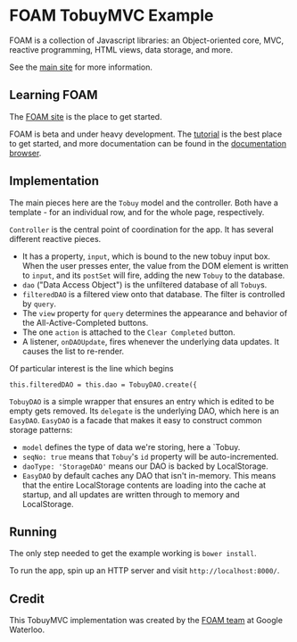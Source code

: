 # FOAM TobuyMVC Example

FOAM is a collection of Javascript libraries: an Object-oriented core, MVC,
reactive programming, HTML views, data storage, and more.

See the [main site](https://foam-framework.github.io/foam) for more information.


## Learning FOAM

The [FOAM site](https://foam-framework.github.io/foam) is the place to get started.

FOAM is beta and under heavy development. The [tutorial](https://foam-framework.github.io/foam/tutorial/0-intro) is the best place to get started, and more documentation can be found in the [documentation browser](https://foam-framework.github.io/foam/foam/apps/docs/docbrowser.html).


## Implementation

The main pieces here are the `Tobuy` model and the controller. Both have a template - for an individual row, and for the whole page, respectively.

`Controller` is the central point of coordination for the app. It has several different reactive pieces.
- It has a property, `input`, which is bound to the new tobuy input box. When the user presses enter, the value from the DOM element is written to `input`, and its `postSet` will fire, adding the new `Tobuy` to the database.
- `dao` ("Data Access Object") is the unfiltered database of all `Tobuy`s.
- `filteredDAO` is a filtered view onto that database. The filter is controlled by `query`.
- The `view` property for `query` determines the appearance and behavior of the All-Active-Completed buttons.
- The one `action` is attached to the `Clear Completed` button.
- A listener, `onDAOUpdate`, fires whenever the underlying data updates. It causes the list to re-render.

Of particular interest is the line which begins

    this.filteredDAO = this.dao = TobuyDAO.create({

`TobuyDAO` is a simple wrapper that ensures an entry which is edited to be empty gets removed.
Its `delegate` is the underlying DAO, which here is an `EasyDAO`. `EasyDAO` is a facade that makes it easy to construct common storage patterns:
- `model` defines the type of data we're storing, here a `Tobuy.
- `seqNo: true` means that `Tobuy`'s `id` property will be auto-incremented.
- `daoType: 'StorageDAO'` means our DAO is backed by LocalStorage.
- `EasyDAO` by default caches any DAO that isn't in-memory. This means that the entire LocalStorage contents are loading into the cache at startup, and all updates are written through to memory and LocalStorage.

## Running

The only step needed to get the example working is `bower install`.

To run the app, spin up an HTTP server and visit `http://localhost:8000/`.


## Credit

This TobuyMVC implementation was created by the [FOAM team](https://github.com/orgs/foam-framework/people) at Google Waterloo.
